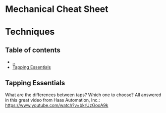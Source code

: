 # Mechanical Cheat Sheet

# Techniques

## Table of contents
* [&nldr;](../mechanical/README.md)
* [Tapping Essentials](#tapping-essentials)



## Tapping Essentials

What are the differences between taps? Which one to choose? All answered in this great video from Haas Automation, Inc.:
https://www.youtube.com/watch?v=bkrUzGooA9k
